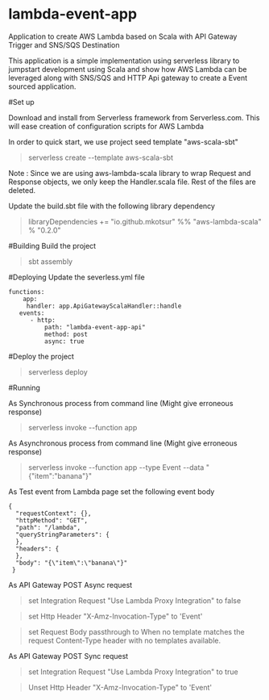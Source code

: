 # lambda-event-app
Application to create AWS Lambda based on Scala with API Gateway Trigger and SNS/SQS Destination

This application is a simple implementation using serverless library to jumpstart development using Scala and show how AWS Lambda can be leveraged along with SNS/SQS and HTTP Api gateway to create a Event sourced application. 


#Set up 

Download and install from Serverless framework from Serverless.com. This will ease creation of configuration scripts for AWS Lambda

In order to quick start, we use project seed template "aws-scala-sbt" 

> serverless create --template aws-scala-sbt

Note : Since we are using aws-lambda-scala library to wrap Request and Response objects, we  only keep the Handler.scala file. Rest of the files are deleted. 

Update the build.sbt file with the following library dependency
> libraryDependencies += "io.github.mkotsur" %% "aws-lambda-scala" % "0.2.0"

#Building
Build the project 
> sbt assembly

#Deploying
Update the severless.yml file
```
functions:
    app:
     handler: app.ApiGatewayScalaHandler::handle
   events:
      - http:
          path: "lambda-event-app-api"
          method: post
          async: true
```

#Deploy the project 

> serverless deploy

#Running

As Synchronous process from command line (Might give erroneous response)
> serverless invoke --function app 

As Asynchronous process from command line (Might give erroneous response)
> serverless invoke --function app --type Event --data "{\"item\":\"banana\"}"

As Test event from Lambda page set the following event body
```
{
  "requestContext": {},
  "httpMethod": "GET",
  "path": "/lambda",
  "queryStringParameters": {
  },
  "headers": {
  },
  "body": "{\"item\":\"banana\"}"
 }
```

As API Gateway POST Async request
> set Integration Request "Use Lambda Proxy Integration" to false

> set Http Header "X-Amz-Invocation-Type" to 'Event'

> set Request Body passthrough to When no template matches the request Content-Type header  with no templates available.

As API Gateway POST Sync request
> set Integration Request "Use Lambda Proxy Integration" to true

> Unset Http Header "X-Amz-Invocation-Type" to 'Event'




